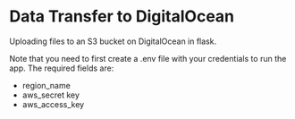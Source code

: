 # Data Transfer to DigitalOcean
Uploading files to an S3 bucket on DigitalOcean in flask.


Note that you need to first create a .env file with your credentials to run the app. The required fields are:
- region_name
- aws_secret key
- aws_access_key
